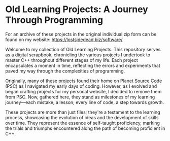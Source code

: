 # Old Learning Projects: A Journey Through Programming

For an archive of these projects in the original individual zip form can be found on my website: https://lostsidedead.biz/software/

Welcome to my collection of Old Learning Projects. This repository serves as a digital scrapbook, chronicling the various projects I undertook to master C++ throughout different stages of my life. Each project encapsulates a moment in time, reflecting the errors and experiments that paved my way through the complexities of programming.

Originally, many of these projects found their home on Planet Source Code (PSC) as I navigated my early days of coding. However, as I evolved and began crafting projects for my personal website, I decided to remove them from PSC. Now, gathered here, they stand as milestones of my learning journey—each mistake, a lesson; every line of code, a step towards growth.

These projects are more than just files; they're a testament to the learning process, showcasing the evolution of ideas and the development of skills over time. They represent the essence of self-taught proficiency, marking the trials and triumphs encountered along the path of becoming proficient in C++.
